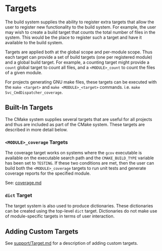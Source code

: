 
# Targets

The build system supplies the ability to register extra targets that allow the user to register new
functionality to the build system. For example, the user may wish to create a build target that
counts the total number of files in the system.  This would be the place to register such a target
and have it available to the build system.

Targets are applied both at the global scope and per-module scope. Thus each target can provide a set of build targets (one per registered module) and a global build target. For example, a counting target might provide a `count` global target to count all files, and a `<MODULE>_count` to count the files of a given module.

For projects generating GNU make files, these targets can be executed with the `make <target>` and
`make <MODULE>_<target>` commands. i.e. `make Svc_CmdDispatcher_coverage`.

## Built-In Targets

The CMake system supplies several targets that are useful for all projects and thus are included
as part of the CMake system. These targets are described in more detail below.

### `<MODULE>_coverage` Targets

The coverage target works on systems where the `gcov` executable is available on the executable
search path and the `CMAKE_BUILD_TYPE` variable has been set to `TESTING`. If these two conditions
are met, then the user can build both the `<MODULE>_coverage` targets to run unit tests and generate
coverage reports for the specified module.

See: [coverage.md](coverage.md)

### `dict` Target

The target system is also used to produce dictionaries. These dictionaries can be created using the
top-level `dict` target. Dictionaries do not make use of module-specific targets in terms of user
interaction.

## Adding Custom Targets

See [support/Target.md](../support/Target.md) for a description of adding custom targets.